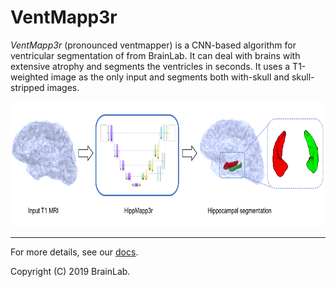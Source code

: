 # VentMapp3r

*VentMapp3r* (pronounced ventmapper) is a CNN-based algorithm for ventricular segmentation of  from BrainLab.
It can deal with brains with extensive atrophy and segments the ventricles in seconds.
It uses a T1-weighted image as the only input and segments both with-skull and skull-stripped images.

<p align="center">
      <img src="docs/images/graph_abstract.png" alt="hippocampus pop-up window"
      width="600" height="200"/>
</p>


____________________________

For more details, see our [docs](https://ventmapp3r.readthedocs.io).

Copyright (C) 2019 BrainLab.